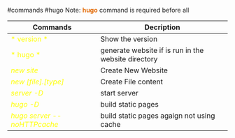 #commands #hugo
Note: **<font color="#e36c09">hugo</font>** command is required before all

|Commands|Decription|
|-----|-----|
|<font color="#ffff00">* version *</font>|Show the version|
|<font color="#ffff00">* hugo *</font>|generate website if is run in the website directory|
|<font color="#ffff00">*new site*</font>|Create New Website|
|<font color="#ffff00">*new [file].[type]*</font>| Create File content|
|<font color="#ffff00">*server -D*</font>|start server|
|<font color="#ffff00">*hugo -D*</font>|build static pages|
|<font color="#ffff00">*hugo server --noHTTPcache*</font>|build static pages agaign not using cache|
